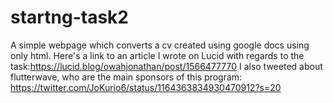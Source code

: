 # startng-task2
A simple webpage which converts a cv created using google docs using only html.
Here's a link to an article I wrote on Lucid with regards to the task:https://lucid.blog/owahjonathan/post/1566477770
I also tweeted about flutterwave, who are the main sponsors of this program: https://twitter.com/JoKurio6/status/1164363834930470912?s=20
